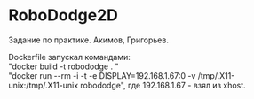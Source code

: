 # RoboDodge2D
Задание по практике. Акимов, Григорьев.  
  
Dockerfile запускал командами:  
"docker build -t robododge . "  
"docker run --rm -i -t -e DISPLAY=192.168.1.67:0 -v /tmp/.X11-unix:/tmp/.X11-unix robododge", где 192.168.1.67 - взял из xhost.
